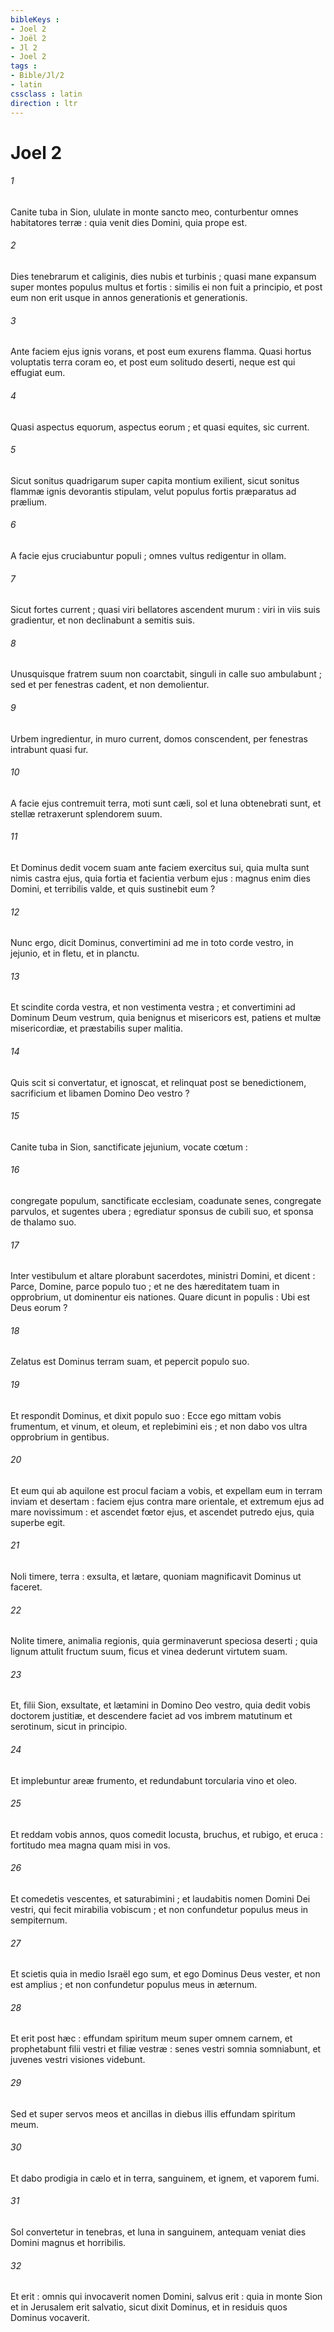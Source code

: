 ```yaml
---
bibleKeys : 
- Joel 2
- Joël 2
- Jl 2
- Joel 2
tags : 
- Bible/Jl/2
- latin
cssclass : latin
direction : ltr
---
```


# Joel 2

###### 1
Canite tuba in Sion, ululate in monte sancto meo, conturbentur omnes habitatores terræ : quia venit dies Domini, quia prope est.
###### 2
Dies tenebrarum et caliginis, dies nubis et turbinis ; quasi mane expansum super montes populus multus et fortis : similis ei non fuit a principio, et post eum non erit usque in annos generationis et generationis.
###### 3
Ante faciem ejus ignis vorans, et post eum exurens flamma. Quasi hortus voluptatis terra coram eo, et post eum solitudo deserti, neque est qui effugiat eum.
###### 4
Quasi aspectus equorum, aspectus eorum ; et quasi equites, sic current.
###### 5
Sicut sonitus quadrigarum super capita montium exilient, sicut sonitus flammæ ignis devorantis stipulam, velut populus fortis præparatus ad prælium.
###### 6
A facie ejus cruciabuntur populi ; omnes vultus redigentur in ollam.
###### 7
Sicut fortes current ; quasi viri bellatores ascendent murum : viri in viis suis gradientur, et non declinabunt a semitis suis.
###### 8
Unusquisque fratrem suum non coarctabit, singuli in calle suo ambulabunt ; sed et per fenestras cadent, et non demolientur.
###### 9
Urbem ingredientur, in muro current, domos conscendent, per fenestras intrabunt quasi fur.
###### 10
A facie ejus contremuit terra, moti sunt cæli, sol et luna obtenebrati sunt, et stellæ retraxerunt splendorem suum.
###### 11
Et Dominus dedit vocem suam ante faciem exercitus sui, quia multa sunt nimis castra ejus, quia fortia et facientia verbum ejus : magnus enim dies Domini, et terribilis valde, et quis sustinebit eum ?
###### 12
Nunc ergo, dicit Dominus, convertimini ad me in toto corde vestro, in jejunio, et in fletu, et in planctu.
###### 13
Et scindite corda vestra, et non vestimenta vestra ; et convertimini ad Dominum Deum vestrum, quia benignus et misericors est, patiens et multæ misericordiæ, et præstabilis super malitia.
###### 14
Quis scit si convertatur, et ignoscat, et relinquat post se benedictionem, sacrificium et libamen Domino Deo vestro ?
###### 15
Canite tuba in Sion, sanctificate jejunium, vocate cœtum :
###### 16
congregate populum, sanctificate ecclesiam, coadunate senes, congregate parvulos, et sugentes ubera ; egrediatur sponsus de cubili suo, et sponsa de thalamo suo.
###### 17
Inter vestibulum et altare plorabunt sacerdotes, ministri Domini, et dicent : Parce, Domine, parce populo tuo ; et ne des hæreditatem tuam in opprobrium, ut dominentur eis nationes. Quare dicunt in populis : Ubi est Deus eorum ?
###### 18
Zelatus est Dominus terram suam, et pepercit populo suo.
###### 19
Et respondit Dominus, et dixit populo suo : Ecce ego mittam vobis frumentum, et vinum, et oleum, et replebimini eis ; et non dabo vos ultra opprobrium in gentibus.
###### 20
Et eum qui ab aquilone est procul faciam a vobis, et expellam eum in terram inviam et desertam : faciem ejus contra mare orientale, et extremum ejus ad mare novissimum : et ascendet fœtor ejus, et ascendet putredo ejus, quia superbe egit.
###### 21
Noli timere, terra : exsulta, et lætare, quoniam magnificavit Dominus ut faceret.
###### 22
Nolite timere, animalia regionis, quia germinaverunt speciosa deserti ; quia lignum attulit fructum suum, ficus et vinea dederunt virtutem suam.
###### 23
Et, filii Sion, exsultate, et lætamini in Domino Deo vestro, quia dedit vobis doctorem justitiæ, et descendere faciet ad vos imbrem matutinum et serotinum, sicut in principio.
###### 24
Et implebuntur areæ frumento, et redundabunt torcularia vino et oleo.
###### 25
Et reddam vobis annos, quos comedit locusta, bruchus, et rubigo, et eruca : fortitudo mea magna quam misi in vos.
###### 26
Et comedetis vescentes, et saturabimini ; et laudabitis nomen Domini Dei vestri, qui fecit mirabilia vobiscum ; et non confundetur populus meus in sempiternum.
###### 27
Et scietis quia in medio Israël ego sum, et ego Dominus Deus vester, et non est amplius ; et non confundetur populus meus in æternum.
###### 28
Et erit post hæc : effundam spiritum meum super omnem carnem, et prophetabunt filii vestri et filiæ vestræ : senes vestri somnia somniabunt, et juvenes vestri visiones videbunt.
###### 29
Sed et super servos meos et ancillas in diebus illis effundam spiritum meum.
###### 30
Et dabo prodigia in cælo et in terra, sanguinem, et ignem, et vaporem fumi.
###### 31
Sol convertetur in tenebras, et luna in sanguinem, antequam veniat dies Domini magnus et horribilis.
###### 32
Et erit : omnis qui invocaverit nomen Domini, salvus erit : quia in monte Sion et in Jerusalem erit salvatio, sicut dixit Dominus, et in residuis quos Dominus vocaverit.
